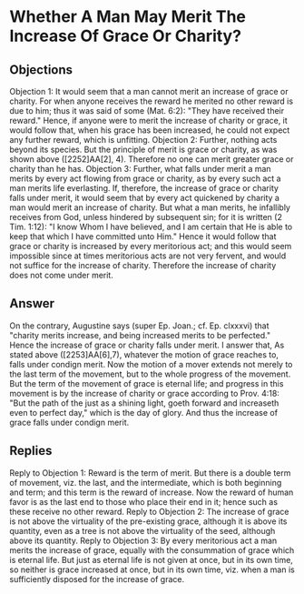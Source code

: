 # Whether A Man May Merit The Increase Of Grace Or Charity?
## Objections
Objection 1: It would seem that a man cannot merit an increase of grace or charity. For when anyone receives the reward he merited no other reward is due to him; thus it was said of some (Mat. 6:2): "They have received their reward." Hence, if anyone were to merit the increase of charity or grace, it would follow that, when his grace has been increased, he could not expect any further reward, which is unfitting.
Objection 2: Further, nothing acts beyond its species. But the principle of merit is grace or charity, as was shown above ([2252]AA[2], 4). Therefore no one can merit greater grace or charity than he has.
Objection 3: Further, what falls under merit a man merits by every act flowing from grace or charity, as by every such act a man merits life everlasting. If, therefore, the increase of grace or charity falls under merit, it would seem that by every act quickened by charity a man would merit an increase of charity. But what a man merits, he infallibly receives from God, unless hindered by subsequent sin; for it is written (2 Tim. 1:12): "I know Whom I have believed, and I am certain that He is able to keep that which I have committed unto Him." Hence it would follow that grace or charity is increased by every meritorious act; and this would seem impossible since at times meritorious acts are not very fervent, and would not suffice for the increase of charity. Therefore the increase of charity does not come under merit.
## Answer
On the contrary, Augustine says (super Ep. Joan.; cf. Ep. clxxxvi) that "charity merits increase, and being increased merits to be perfected." Hence the increase of grace or charity falls under merit.
I answer that, As stated above ([2253]AA[6],7), whatever the motion of grace reaches to, falls under condign merit. Now the motion of a mover extends not merely to the last term of the movement, but to the whole progress of the movement. But the term of the movement of grace is eternal life; and progress in this movement is by the increase of charity or grace according to Prov. 4:18: "But the path of the just as a shining light, goeth forward and increaseth even to perfect day," which is the day of glory. And thus the increase of grace falls under condign merit.
## Replies
Reply to Objection 1: Reward is the term of merit. But there is a double term of movement, viz. the last, and the intermediate, which is both beginning and term; and this term is the reward of increase. Now the reward of human favor is as the last end to those who place their end in it; hence such as these receive no other reward.
Reply to Objection 2: The increase of grace is not above the virtuality of the pre-existing grace, although it is above its quantity, even as a tree is not above the virtuality of the seed, although above its quantity.
Reply to Objection 3: By every meritorious act a man merits the increase of grace, equally with the consummation of grace which is eternal life. But just as eternal life is not given at once, but in its own time, so neither is grace increased at once, but in its own time, viz. when a man is sufficiently disposed for the increase of grace.